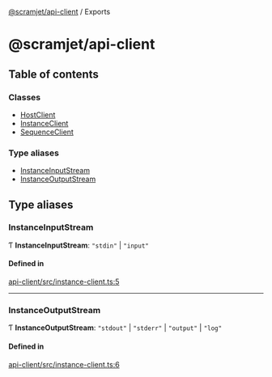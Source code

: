 [@scramjet/api-client](README.md) / Exports

# @scramjet/api-client

## Table of contents

### Classes

- [HostClient](classes/HostClient.md)
- [InstanceClient](classes/InstanceClient.md)
- [SequenceClient](classes/SequenceClient.md)

### Type aliases

- [InstanceInputStream](modules.md#instanceinputstream)
- [InstanceOutputStream](modules.md#instanceoutputstream)

## Type aliases

### InstanceInputStream

Ƭ **InstanceInputStream**: ``"stdin"`` \| ``"input"``

#### Defined in

[api-client/src/instance-client.ts:5](https://github.com/scramjetorg/transform-hub/blob/HEAD/packages/api-client/src/instance-client.ts#L5)

___

### InstanceOutputStream

Ƭ **InstanceOutputStream**: ``"stdout"`` \| ``"stderr"`` \| ``"output"`` \| ``"log"``

#### Defined in

[api-client/src/instance-client.ts:6](https://github.com/scramjetorg/transform-hub/blob/HEAD/packages/api-client/src/instance-client.ts#L6)
